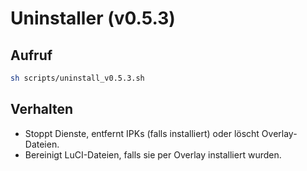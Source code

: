 # Uninstaller (v0.5.3)

## Aufruf
```sh
sh scripts/uninstall_v0.5.3.sh
```

## Verhalten
- Stoppt Dienste, entfernt IPKs (falls installiert) oder löscht Overlay-Dateien.
- Bereinigt LuCI-Dateien, falls sie per Overlay installiert wurden.
